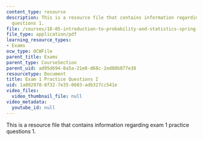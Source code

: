 ```yaml
---
content_type: resource
description: This is a resource file that contains information regarding exam 1 practice
  questions 1.
file: /courses/18-05-introduction-to-probability-and-statistics-spring-2014/1a8929788f327e358603adb327cc541e_MIT18_05S14_Prac_Exam1a.pdf
file_type: application/pdf
learning_resource_types:
- Exams
ocw_type: OCWFile
parent_title: Exams
parent_type: CourseSection
parent_uid: ad95d694-8a5a-21e8-d68c-2ed80b877e38
resourcetype: Document
title: Exam 1 Practice Questions I
uid: 1a892978-8f32-7e35-8603-adb327cc541e
video_files:
  video_thumbnail_file: null
video_metadata:
  youtube_id: null
---
```

This is a resource file that contains information regarding exam 1 practice questions 1.

